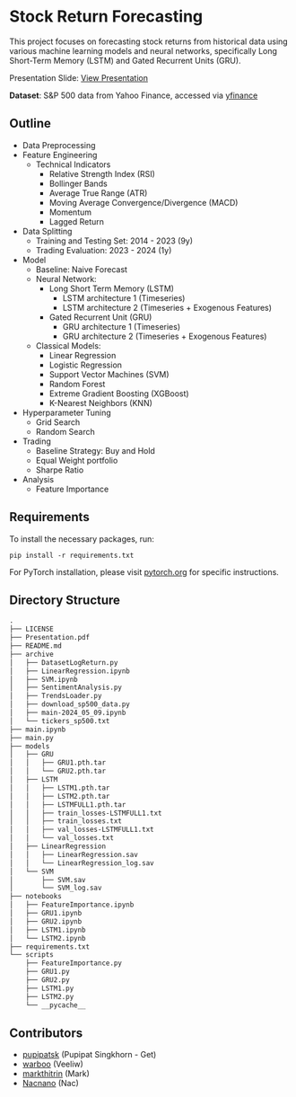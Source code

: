 # Stock Return Forecasting
This project focuses on forecasting stock returns from historical data using various machine learning models and neural networks, specifically Long Short-Term Memory (LSTM) and Gated Recurrent Units (GRU).

Presentation Slide: [View Presentation](Presentation.pdf)

**Dataset**: S&P 500 data from Yahoo Finance, accessed via [yfinance](https://pypi.org/project/yfinance/)


## Outline
- Data Preprocessing
- Feature Engineering
  - Technical Indicators
    - Relative Strength Index (RSI)
    - Bollinger Bands
    - Average True Range (ATR)
    - Moving Average Convergence/Divergence (MACD)
    - Momentum
    - Lagged Return
- Data Splitting
  - Training and Testing Set: 2014 - 2023 (9y)
  - Trading Evaluation: 2023 - 2024 (1y)
- Model
  - Baseline: Naive Forecast
  - Neural Network:
    - Long Short Term Memory (LSTM)
      - LSTM architecture 1 (Timeseries)
      - LSTM architecture 2 (Timeseries + Exogenous Features)
    - Gated Recurrent Unit (GRU)
      - GRU architecture 1 (Timeseries)
      - GRU architecture 2 (Timeseries + Exogenous Features)
  - Classical Models:
    - Linear Regression
    - Logistic Regression
    - Support Vector Machines (SVM)
    - Random Forest
    - Extreme Gradient Boosting (XGBoost)
    - K-Nearest Neighbors (KNN)
- Hyperparameter Tuning
  - Grid Search
  - Random Search
- Trading
  - Baseline Strategy: Buy and Hold
  - Equal Weight portfolio
  - Sharpe Ratio
- Analysis
  - Feature Importance

## Requirements
To install the necessary packages, run:
```shell
pip install -r requirements.txt
```
For PyTorch installation, please visit [pytorch.org](https://pytorch.org/) for specific instructions.

## Directory Structure
```txt
.
├── LICENSE
├── Presentation.pdf
├── README.md
├── archive
│   ├── DatasetLogReturn.py
│   ├── LinearRegression.ipynb
│   ├── SVM.ipynb
│   ├── SentimentAnalysis.py
│   ├── TrendsLoader.py
│   ├── download_sp500_data.py
│   ├── main-2024_05_09.ipynb
│   └── tickers_sp500.txt
├── main.ipynb
├── main.py
├── models
│   ├── GRU
│   │   ├── GRU1.pth.tar
│   │   └── GRU2.pth.tar
│   ├── LSTM
│   │   ├── LSTM1.pth.tar
│   │   ├── LSTM2.pth.tar
│   │   ├── LSTMFULL1.pth.tar
│   │   ├── train_losses-LSTMFULL1.txt
│   │   ├── train_losses.txt
│   │   ├── val_losses-LSTMFULL1.txt
│   │   └── val_losses.txt
│   ├── LinearRegression
│   │   ├── LinearRegression.sav
│   │   └── LinearRegression_log.sav
│   └── SVM
│       ├── SVM.sav
│       └── SVM_log.sav
├── notebooks
│   ├── FeatureImportance.ipynb
│   ├── GRU1.ipynb
│   ├── GRU2.ipynb
│   ├── LSTM1.ipynb
│   └── LSTM2.ipynb
├── requirements.txt
└── scripts
    ├── FeatureImportance.py
    ├── GRU1.py
    ├── GRU2.py
    ├── LSTM1.py
    ├── LSTM2.py
    └── __pycache__
```

## Contributors
- [pupipatsk](https://github.com/pupipatsk) (Pupipat Singkhorn - Get)
- [warboo](https://github.com/warboo) (Veeliw)
- [markthitrin](https://github.com/markthitrin) (Mark)
- [Nacnano](https://github.com/nacnano) (Nac)
